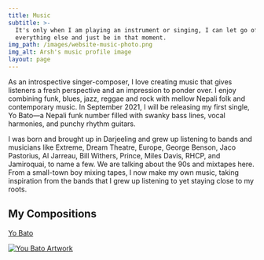```yaml
---
title: Music
subtitle: >-
  It's only when I am playing an instrument or singing, I can let go of
  everything else and just be in that moment.
img_path: /images/website-music-photo.png
img_alt: Arsh's music profile image
layout: page
---
```

As an introspective singer-composer, I love creating music that gives listeners a fresh perspective and an impression to ponder over. I enjoy combining funk, blues, jazz, reggae and rock with mellow Nepali folk and contemporary music.  In September 2021, I will be releasing my first single, Yo Bato—a Nepali funk number filled with swanky bass lines, vocal harmonies, and punchy rhythm guitars.

I was born and brought up in Darjeeling and grew up listening to bands and musicians like Extreme, Dream Theatre, Europe, George Benson, Jaco Pastorius, Al Jarreau, Bill Withers, Prince, Miles Davis, RHCP, and Jamiroquai,  to name a few. We are talking about the 90s and mixtapes here. From a small-town boy mixing tapes, I now make my own music, taking inspiration from the bands that I grew up listening to yet staying close to my roots.

### <a name="songs"></a>

## My Compositions


[Yo Bato](https://distrokid.com/hyperfollow/arshrai/yo-bato)

[![You Bato Artwork](../images/artwork-yo-bato-gallery.jgg)](https://distrokid.com/hyperfollow/arshrai/yo-bato)
